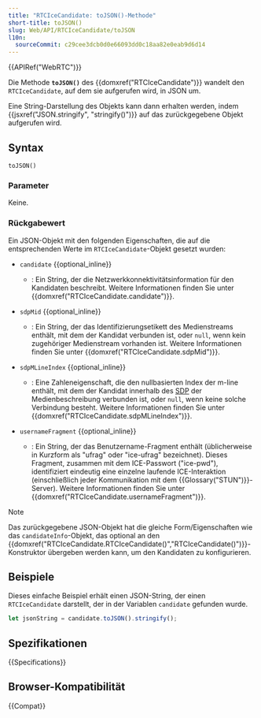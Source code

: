 ```yaml
---
title: "RTCIceCandidate: toJSON()-Methode"
short-title: toJSON()
slug: Web/API/RTCIceCandidate/toJSON
l10n:
  sourceCommit: c29cee3dcb0d0e66093dd0c18aa82e0eab9d6d14
---
```


{{APIRef("WebRTC")}}

Die Methode **`toJSON()`** des {{domxref("RTCIceCandidate")}} wandelt den `RTCIceCandidate`, auf dem sie aufgerufen wird, in JSON um.

Eine String-Darstellung des Objekts kann dann erhalten werden, indem {{jsxref("JSON.stringify", "stringify()")}} auf das zurückgegebene Objekt aufgerufen wird.

## Syntax

```js-nolint
toJSON()
```

### Parameter

Keine.

### Rückgabewert

<!-- RTCIceCandidateInit in spec -->

Ein JSON-Objekt mit den folgenden Eigenschaften, die auf die entsprechenden Werte im `RTCIceCandidate`-Objekt gesetzt wurden:

- `candidate` {{optional_inline}}
  - : Ein String, der die Netzwerkkonnektivitätsinformation für den Kandidaten beschreibt.
    Weitere Informationen finden Sie unter {{domxref("RTCIceCandidate.candidate")}}.
- `sdpMid` {{optional_inline}}

  - : Ein String, der das Identifizierungsetikett des Medienstreams enthält, mit dem der Kandidat verbunden ist, oder `null`, wenn kein zugehöriger Medienstream vorhanden ist.
    Weitere Informationen finden Sie unter {{domxref("RTCIceCandidate.sdpMid")}}.

- `sdpMLineIndex` {{optional_inline}}

  - : Eine Zahleneigenschaft, die den nullbasierten Index der m-line enthält, mit dem der Kandidat innerhalb des [SDP](/de/docs/Web/API/WebRTC_API/Protocols#sdp) der Medienbeschreibung verbunden ist, oder `null`, wenn keine solche Verbindung besteht.
    Weitere Informationen finden Sie unter {{domxref("RTCIceCandidate.sdpMLineIndex")}}.

- `usernameFragment` {{optional_inline}}
  - : Ein String, der das Benutzername-Fragment enthält (üblicherweise in Kurzform als "ufrag" oder "ice-ufrag" bezeichnet).
    Dieses Fragment, zusammen mit dem ICE-Passwort ("ice-pwd"), identifiziert eindeutig eine einzelne laufende ICE-Interaktion (einschließlich jeder Kommunikation mit dem {{Glossary("STUN")}}-Server).
    Weitere Informationen finden Sie unter {{domxref("RTCIceCandidate.usernameFragment")}}.

> [!NOTE]
> Das zurückgegebene JSON-Objekt hat die gleiche Form/Eigenschaften wie das `candidateInfo`-Objekt, das optional an den {{domxref("RTCIceCandidate.RTCIceCandidate()","RTCIceCandidate()")}}-Konstruktor übergeben werden kann, um den Kandidaten zu konfigurieren.

## Beispiele

Dieses einfache Beispiel erhält einen JSON-String, der einen `RTCIceCandidate` darstellt, der in der Variablen `candidate` gefunden wurde.

```js
let jsonString = candidate.toJSON().stringify();
```

## Spezifikationen

{{Specifications}}

## Browser-Kompatibilität

{{Compat}}
